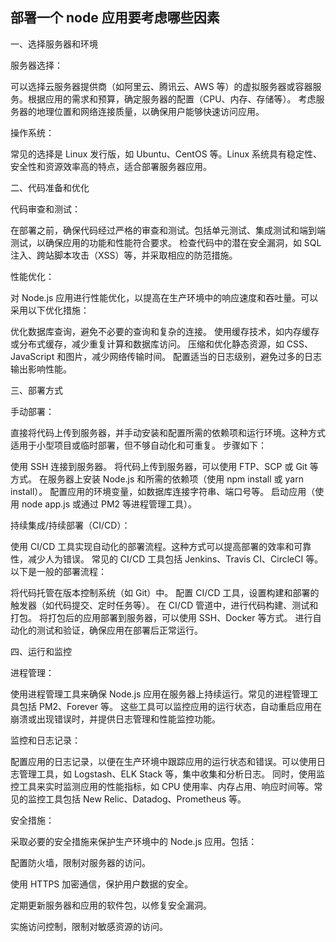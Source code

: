## 部署一个 node 应用要考虑哪些因素
一、选择服务器和环境

服务器选择：

可以选择云服务器提供商（如阿里云、腾讯云、AWS 等）的虚拟服务器或容器服务。根据应用的需求和预算，确定服务器的配置（CPU、内存、存储等）。
考虑服务器的地理位置和网络连接质量，以确保用户能够快速访问应用。

操作系统：

常见的选择是 Linux 发行版，如 Ubuntu、CentOS 等。Linux 系统具有稳定性、安全性和资源效率高的特点，适合部署服务器应用。

二、代码准备和优化

代码审查和测试：

在部署之前，确保代码经过严格的审查和测试。包括单元测试、集成测试和端到端测试，以确保应用的功能和性能符合要求。
检查代码中的潜在安全漏洞，如 SQL 注入、跨站脚本攻击（XSS）等，并采取相应的防范措施。

性能优化：

对 Node.js 应用进行性能优化，以提高在生产环境中的响应速度和吞吐量。可以采用以下优化措施：

优化数据库查询，避免不必要的查询和复杂的连接。
使用缓存技术，如内存缓存或分布式缓存，减少重复计算和数据库访问。
压缩和优化静态资源，如 CSS、JavaScript 和图片，减少网络传输时间。
配置适当的日志级别，避免过多的日志输出影响性能。

三、部署方式

手动部署：

直接将代码上传到服务器，并手动安装和配置所需的依赖项和运行环境。这种方式适用于小型项目或临时部署，但不够自动化和可重复。
步骤如下：

使用 SSH 连接到服务器。
将代码上传到服务器，可以使用 FTP、SCP 或 Git 等方式。
在服务器上安装 Node.js 和所需的依赖项（使用 npm install 或 yarn install）。
配置应用的环境变量，如数据库连接字符串、端口号等。
启动应用（使用 node app.js 或通过 PM2 等进程管理工具）。

持续集成/持续部署（CI/CD）：

使用 CI/CD 工具实现自动化的部署流程。这种方式可以提高部署的效率和可靠性，减少人为错误。
常见的 CI/CD 工具包括 Jenkins、Travis CI、CircleCI 等。以下是一般的部署流程：

将代码托管在版本控制系统（如 Git）中。
配置 CI/CD 工具，设置构建和部署的触发器（如代码提交、定时任务等）。
在 CI/CD 管道中，进行代码构建、测试和打包。
将打包后的应用部署到服务器，可以使用 SSH、Docker 等方式。
进行自动化的测试和验证，确保应用在部署后正常运行。

四、运行和监控

进程管理：

使用进程管理工具来确保 Node.js 应用在服务器上持续运行。常见的进程管理工具包括 PM2、Forever 等。
这些工具可以监控应用的运行状态，自动重启应用在崩溃或出现错误时，并提供日志管理和性能监控功能。

监控和日志记录：

配置应用的日志记录，以便在生产环境中跟踪应用的运行状态和错误。可以使用日志管理工具，如 Logstash、ELK Stack 等，集中收集和分析日志。
同时，使用监控工具来实时监测应用的性能指标，如 CPU 使用率、内存占用、响应时间等。常见的监控工具包括 New Relic、Datadog、Prometheus 等。

安全措施：

采取必要的安全措施来保护生产环境中的 Node.js 应用。包括：

配置防火墙，限制对服务器的访问。

使用 HTTPS 加密通信，保护用户数据的安全。

定期更新服务器和应用的软件包，以修复安全漏洞。

实施访问控制，限制对敏感资源的访问。
